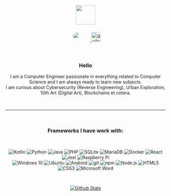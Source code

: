 <div align="center">
  <img width="60" height="60" src="https://avatars.githubusercontent.com/u/32619816?s=400&u=f2365901fa162cb6b07fab6640743c86b9a77ba2&v=4" />
  <br>
  <div style="margin-bottom: 1rem; margin-top: 1rem;">
    <a href="mailto:sissel@" target="_blank" rel="nofollow">
      <img src="https://simpleicons.org/icons/protonmail.svg" width="30px" style="background: #fff; border-radius: 50px; padding: 0.5rem; margin-right: 1rem;">
    </a>
    <a href="https://open.spotify.com/sissel" target="_blank" rel="nofollow">
      <img alt="guilyx's Spotify" width="30px" src="https://user-images.githubusercontent.com/43545812/144035120-1ad5169b-91c7-4078-bef9-6a82c733f373.png" style="max-width: 100%;">
    </a>
    </a>
  </div>
  <br>
  <h3>Hello</h3>
  <p> I am a Computer Engineer passionate in everything related to Computer Science and I am always ready to learn new subjects. <br> I am curious about Cybersecurity (Reverse Engineering), Urban Exploration, 10th Art (Digital Art), Blockchains et cetera. </p>
  <br>
  <hr>
  <br>
  <h3>Frameworks I have work with:</h3>
  <br>
  <p>
    <img alt="Kotlin" src="https://img.shields.io/badge/kotlin-%230095D5.svg?&style=flat&logo=kotlin&logoColor=white" />
    <img alt="Python" src="https://img.shields.io/badge/Python-3776AB.svg?&style=flat&logo=python&logoColor=white" />
    <img alt="Java" src="https://img.shields.io/badge/java-%23ED8B00.svg?&style=flat&logo=java&logoColor=white" />
    <img alt="PHP" src="https://img.shields.io/badge/php-%23777BB4.svg?&style=flat&logo=php&logoColor=white" />
    <img alt="SQLite" src="https://img.shields.io/badge/sqlite-%2307405e.svg?&style=flat&logo=sqlite&logoColor=white" />
    <img alt="MariaDB" src="https://img.shields.io/badge/-MariaDB-003545?style=flat-square&logo=mariadb&logoColor=white" />
    <img alt="Docker" src="https://img.shields.io/badge/docker-%230db7ed.svg?&style=flat&logo=docker&logoColor=white" />
    <img alt="React" src="https://img.shields.io/badge/-React-61DAFB?style=flat-square&logo=react&logoColor=white" />
    <img alt="Jest" src="https://img.shields.io/badge/-jest-%23C21325?&style=flat&logo=jest&logoColor=white" />
    <img alt="Raspberry Pi" src="https://img.shields.io/badge/-RaspberryPi-C51A4A?style=flat&logo=Raspberry-Pi&logoColor=white" />
    <br>
    <img alt="Windows 10" src="https://img.shields.io/badge/Windows-0078D6?style=flat&logo=windows&logoColor=white" />
    <img alt="Ubuntu" src="https://img.shields.io/badge/Ubuntu-E95420?style=flat&logo=ubuntu&logoColor=white" />
    <img alt="Android" src="https://img.shields.io/badge/Android-3DDC84?style=flat&logo=android&logoColor=white" />
    <img alt="git" src="https://img.shields.io/badge/-Git-F05032?style=flat-square&logo=git&logoColor=white" />
    <img alt="npm" src="https://img.shields.io/badge/-NPM-CB3837?style=flat-square&logo=npm&logoColor=white" />
    <img alt="Node.js" src="https://img.shields.io/badge/-Node.js-339933?style=flat-square&logo=Node.js&logoColor=white" />
    <img alt="HTML5" src="https://img.shields.io/badge/-HTML5-E34F26?style=flat-square&logo=html5&logoColor=white" />
    <img alt="CSS3" src="https://img.shields.io/badge/-CSS3-1572B6?style=flat-square&logo=css3&logoColor=white" />
    <img alt="Microsoft Word" src="https://img.shields.io/badge/Microsoft_Word-2B579A?style=flat&logo=microsoft-word&logoColor=white" />
  </p>
  <br>
  <p align="center" dir="auto">
    <a target="_blank" rel="noopener noreferrer" href="https://raw.githubusercontent.com/bornmay/bornmay/Update/svg/Bottom.svg">
      <img src="https://raw.githubusercontent.com/bornmay/bornmay/Update/svg/Bottom.svg" alt="Github Stats" style="max-width: 100%;">
    </a>
  </p>
</div>
